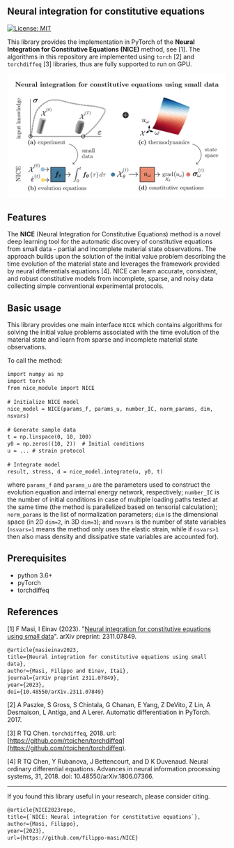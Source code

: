 ## Neural integration for constitutive equations

[![License: MIT](https://img.shields.io/badge/License-MIT-yellow.svg)](https://opensource.org/licenses/MIT)

This library provides the implementation in PyTorch of the **Neural Integration for Constitutive Equations (NICE)** method, see [1]. The algorithms in this repository are implemented using `torch` [2] and `torchdiffeq` [3] libraries, thus are fully supported to run on GPU.

<center><img src="./_images/NICE.png"  alt="centered image" width="100%" height="51.15%"></center>

## Features

The **NICE** (Neural Integration for Constitutive Equations) method is a novel deep learning tool for the automatic discovery of constitutive equations from small data - partial and incomplete material state observations. 
The approach builds upon the solution of the initial value problem describing the time evolution of the material state and leverages the framework provided by neural differentials equations [4].
NICE can learn accurate, consistent, and robust constitutive models from incomplete, sparse, and noisy data collecting simple conventional experimental protocols. 

## Basic usage

This library provides one main interface `NICE` which contains algorithms for solving the initial value problems associated with the time evolution of the material state and learn from sparse and incomplete material state observations. 

To call the method:

```
import numpy as np
import torch
from nice_module import NICE

# Initialize NICE model
nice_model = NICE(params_f, params_u, number_IC, norm_params, dim, nsvars)

# Generate sample data
t = np.linspace(0, 10, 100)
y0 = np.zeros((10, 2))  # Initial conditions
u = ... # strain protocol

# Integrate model
result, stress, d = nice_model.integrate(u, y0, t)
```

where `params_f` and `params_u` are the parameters used to construct the evolution equation and internal energy network, respectively; `number_IC` is the number of initial conditions in case of multiple loading paths tested at the same time (the method is parallelized based on tensorial calculation); `norm_params` is the list of normalization parameters; `dim` is the dimensional space (in 2D `dim=2`, in 3D `dim=3`); and `nsvars` is the number of state variables (`nsvars=1` means the method only uses the elastic strain, while if `nsvars>1` then also mass density and dissipative state variables are accounted for).

## Prerequisites

- python 3.6+
- pyTorch
- torchdiffeq


## References

[1] F Masi, I Einav (2023). "[Neural integration for constitutive equations using small data](https://doi.org/10.48550/arXiv.2311.07849)". arXiv preprint: 2311.07849.

    @article{masieinav2023,
    title={Neural integration for constitutive equations using small data},
    author={Masi, Filippo and Einav, Itai},
    journal={arXiv preprint 2311.07849},
    year={2023},
    doi={10.48550/arXiv.2311.07849}
    
[2] A Paszke, S Gross, S Chintala, G Chanan, E Yang, Z DeVito, Z Lin, A Desmaison, L Antiga, and A Lerer. Automatic differentiation in PyTorch. 2017.

[3] R TQ Chen. `torchdiffeq`, 2018. url: [https://github.com/rtqichen/torchdiffeq](https://github.com/rtqichen/torchdiffeq).

[4] R TQ Chen, Y Rubanova, J Bettencourt, and D K Duvenaud. Neural ordinary differential equations. Advances in neural information processing systems, 31, 2018. doi: 10.48550/arXiv.1806.07366.

---

If you found this library useful in your research, please consider citing.

    @article{NICE2023repo,
    title={`NICE: Neural integration for constitutive equations`},
    author={Masi, Filippo},
    year={2023},
    url={https://github.com/filippo-masi/NICE}
